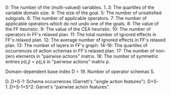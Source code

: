 0: The number of the (multi-valued) variables.
1..3: The quartiles of the variable domain size.
4: The size of the goal.
5: The number of unsatisfied subgoals.
6: The number of applicable operators.
7: The number of applicable operators which do not undo one of the goals.
8: The value of the FF heuristic.
9: The value of the CEA heuristic.
10: The number of operators in FF's relaxed plan.
11: The total number of ignored effects in FF's relaxed plan.
12: The average number of ignored effects in FF's relaxed plan.
13: The number of layers in FF's graph.
14-16: The quartiles of occurrences of action schemas in FF's relaxed plan.
17: The number of non-zero elements in "pairwise actions" matrix.
18: The number of symmetric entries p(i,j) = p(j,i) in "pairwise actions" matrix p.

Domain-dependent base index D = 19.
Number of operator schemas S.

D..D+S-1: Schema occurrences (Garrett's "single action features").
D+S-1..D+S-1+S^2: Garret's "pairwise action features".

